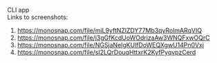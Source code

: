 CLI app    
Links to screenshots:
1. https://monosnap.com/file/miL9yftNZlZDY77Mb3qyRolmARqVIQ
2. https://monosnap.com/file/j3gGfKcdUoWOdrizaAw3WNQFxwOQrC
3. https://monosnap.com/file/NGSjaNelgKUlfDoWEQXgwU14Pn0Vxj
4. https://monosnap.com/file/sI2LQrDouqHttxrK2KyfPyqvpzCerd
